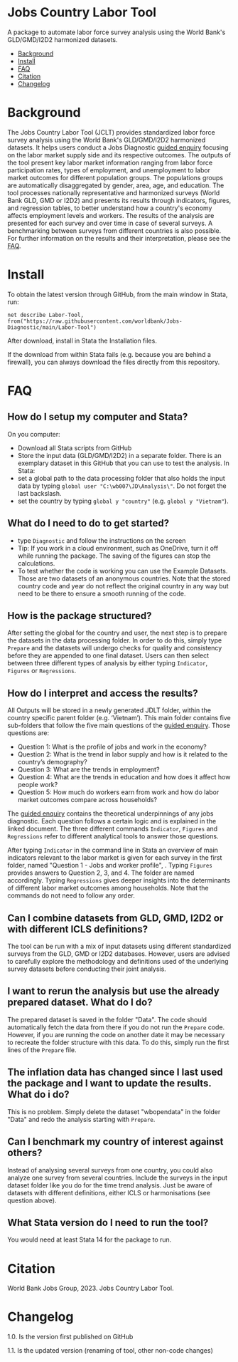 # Jobs Country Labor Tool
A package to automate labor force survey analysis using the World Bank's GLD/GMD/I2D2 harmonized datasets.

- [Background](https://github.com/worldbank/Jobs-Diagnostic/tree/main/Jobs%20Country%20Labor%20Tool/README.md#Background)
- [Install](https://github.com/worldbank/Jobs-Diagnostic/tree/main/Jobs%20Country%20Labor%20Tool/README.md#Install)
- [FAQ](https://github.com/worldbank/Jobs-Diagnostic/tree/main/Jobs%20Country%20Labor%20Tool/README.md#FAQ)
- [Citation](https://github.com/worldbank/Jobs-Diagnostic/tree/main/Jobs%20Country%20Labor%20Tool/README.md#Citation)
- [Changelog](https://github.com/worldbank/Jobs-Diagnostic/tree/main/Jobs%20Country%20Labor%20Tool/README.md#Changelog)

# Background
The Jobs Country Labor Tool (JCLT) provides standardized labor force survey analysis using the World Bank's GLD/GMD/I2D2 harmonized datasets. It helps users conduct a Jobs Diagnostic [guided enquiry](https://openknowledge.worldbank.org/bitstream/handle/10986/33491/Theoretical-Underpinnings-of-Jobs-Diagnostics.pdf?sequence=1&isAllowed=y) focusing on the labor market supply side and its respective outcomes. The outputs of the tool present key labor market information ranging from labor force participation rates, types of employment, and unemployment to labor market outcomes for different population groups. The populations groups are automatically disaggregated by gender, area, age, and education. The tool processes nationally representative and harmonized surveys (World Bank GLD, GMD or I2D2) and presents its results through indicators, figures, and regression tables, to better understand how a country's economy affects employment levels and workers. The results of the analysis are presented for each survey and over time in case of several surveys. A benchmarking between surveys from different countries is also possible. For further information on the results and their interpretation, please see the [FAQ](https://github.com/worldbank/Jobs%20Country%20Labor%20Tool/tree/main/Labor-Tool#faq).

# Install

To obtain the latest version through GitHub, from the main window in Stata, run:

``net describe Labor-Tool, from("https://raw.githubusercontent.com/worldbank/Jobs-Diagnostic/main/Labor-Tool")``

After download, install in Stata the Installation files.

If the download from within Stata fails (e.g. because you are behind a firewall), you can always download the files directly from this repository.


# FAQ
## How do I setup my computer and Stata?
On you computer:
- Download all Stata scripts from GitHub
- Store the input data (GLD/GMD/I2D2) in a separate folder. There is an exemplary dataset in this GitHub that you can use to test the analysis.
In Stata:
- set a global path to the data processing folder that also holds the input data by typing `global user "C:\wb007\JD\Analysis\"`. Do not forget the last backslash.
- set the country by typing `global y "country"` (e.g. `global y "Vietnam"`).

## What do I need to do to get started?
- type `Diagnostic` and follow the instructions on the screen
- Tip: If you work in a cloud environment, such as OneDrive, turn it off while running the package. The saving of the figures can stop the calculations.
- To test whether the code is working you can use the Example Datasets. Those are two datasets of an anonymous countries. Note that the stored country code and year do not reflect the original country in any way but need to be there to ensure a smooth running of the code.  

## How is the package structured?
After setting the global for the country and user, the next step is to prepare the datasets in the data processing folder. In order to do this, simply type `Prepare` and the datasets will undergo checks for quality and consistency before they are appended to one final dataset. Users can then select between three different types of analysis by either typing `Indicator`, `Figures` or `Regressions`.

## How do I interpret and access the results?
All Outputs will be stored in a newly generated JDLT folder, within the country specific parent folder (e.g. ‘Vietnam’). This main folder contains five sub-folders that follow the five main questions of the [guided enquiry](https://openknowledge.worldbank.org/bitstream/handle/10986/33491/Theoretical-Underpinnings-of-Jobs-Diagnostics.pdf?sequence=1&isAllowed=y). Those questions are:

- Question 1: What is the profile of jobs and work in the economy?
- Question 2: What is the trend in labor supply and how is it related to the country’s demography?
- Question 3: What are the trends in employment?
- Question 4: What are the trends in education and how does it affect how people work?
- Question 5: How much do workers earn from work and how do labor market outcomes compare across households?

The [guided enquiry](https://openknowledge.worldbank.org/bitstream/handle/10986/33491/Theoretical-Underpinnings-of-Jobs-Diagnostics.pdf?sequence=1&isAllowed=y) contains the theoretical underpinnings of any jobs diagnostic. Each question follows a certain logic and is explained in the linked document. The three different commands `Indicator`, `Figures` and `Regressions` refer to different analytical tools to answer those questions.

After typing `Indicator` in the command line in Stata an overview of main indicators relevant to the labor market is given for each survey in the first folder, named "Question 1 - Jobs and worker profile", .
Typing `Figures` provides answers to Question 2, 3, and 4. The folder are named accordingly. Typing `Regressions` gives deeper insights into the determinants of different labor market outcomes among households. Note that the commands do not need to follow any order.


## Can I combine datasets from GLD, GMD, I2D2 or with different ICLS definitions?
The tool can be run with a mix of input datasets using different standardized surveys from the GLD, GMD or I2D2 databases. However, users are advised to carefully explore the methodology and definitions used of the underlying survey datasets before conducting their joint analysis.

## I want to rerun the analysis but use the already prepared dataset. What do I do?
The prepared dataset is saved in the folder "Data". The code should automatically fetch the data from there if you do not run the `Prepare` code. However, if you are running the code on another date it may be necessary to recreate the folder structure with this data. To do this, simply run the first lines of the `Prepare` file.

## The inflation data has changed since I last used the package and I want to update the results. What do i do?
This is no problem. Simply delete the dataset "wbopendata" in the folder "Data" and redo the analysis starting with `Prepare`.

## Can I benchmark my country of interest against others?
Instead of analysing several surveys from one country, you could also analyze one survey from several countries. Include the surveys in the input dataset folder like you do for the time trend analysis. Just be aware of datasets with different definitions, either ICLS or harmonisations (see question above).

## What Stata version do I need to run the tool?
You would need at least Stata 14 for the package to run.


# Citation
World Bank Jobs Group, 2023. Jobs Country Labor Tool.


# Changelog
1.0. Is the version first published on GitHub

1.1. Is the updated version (renaming of tool, other non-code changes)
